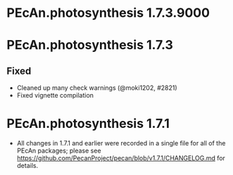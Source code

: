 # PEcAn.photosynthesis 1.7.3.9000



# PEcAn.photosynthesis 1.7.3

## Fixed

* Cleaned up many check warnings (@moki1202, #2821)
* Fixed vignette compilation

# PEcAn.photosynthesis 1.7.1

* All changes in 1.7.1 and earlier were recorded in a single file for all of the PEcAn packages; please see 
https://github.com/PecanProject/pecan/blob/v1.7.1/CHANGELOG.md for details.
